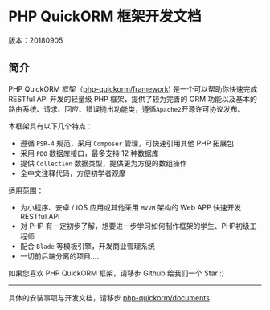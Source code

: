 # PHP QuickORM 框架开发文档

版本：20180905

## 简介

PHP QuickORM 框架（[php-quickorm/framework](https://github.com/php-quickorm/framework)) 是一个可以帮助你快速完成 RESTful API 开发的轻量级 PHP 框架，提供了较为完善的 ORM 功能以及基本的路由系统、请求、回应、错误抛出功能类，遵循`Apache2`开源许可协议发布。

本框架具有以下几个特点：

- 遵循 `PSR-4` 规范，采用 `Composer` 管理，可快速引用其他 PHP 拓展包
- 采用 `PDO` 数据库接口，最多支持 12 种数据库
- 提供 `Collection` 数据类型，提供更为方便的数组操作
- 全中文注释代码，方便初学者观摩

适用范围：

- 为小程序、安卓 / iOS 应用或其他采用 `MVVM` 架构的 Web APP 快速开发 RESTful API 
- 对 PHP 有一定初步了解，想要进一步学习如何制作框架的学生、PHP初级工程师
- 配合 `Blade` 等模板引擎，开发商业管理系统
- 一切前后端分离的项目....

如果您喜欢 PHP QuickORM 框架，请移步 Github 给我们一个 Star :)

---
具体的安装事项与开发文档，请移步 [php-quickorm/documents](https://github.com/php-quickorm/documents)